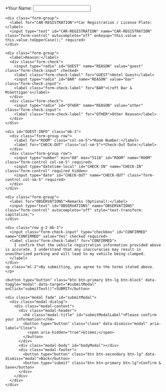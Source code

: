 <html lang="en">
<head>
  <!-- Required meta tags -->
  <meta charset="utf-8">
  <meta name="viewport" content="width=device-width, initial-scale=1, shrink-to-fit=no">
  
  <!-- Bootstrap CSS -->
  <link rel="stylesheet" href="https://cdn.jsdelivr.net/npm/bootstrap@4.3.1/dist/css/bootstrap.min.css" integrity="sha384-ggOyR0iXCbMQv3Xipma34MD+dH/1fQ784/j6cY/iJTQUOhcWr7x9JvoRxT2MZw1T" crossorigin="anonymous">
  <link rel="stylesheet" href="reg.css">

  <script>
    const socket = new WebSocket('wss://car-reg-websocket-server.glitch.me');

    socket.onopen = () => socket.send(JSON.stringify({ register: getClientId() }));

    socket.onmessage = (event) => {
      const data = event.data instanceof Blob ? handleBlobData(event.data) : JSON.parse(event.data);
      updateUI(data);
    };

    function handleBlobData(blob) {
      const reader = new FileReader();
      reader.onload = () => updateUI(JSON.parse(reader.result));
      reader.readAsText(blob);
    }

    function updateUI(data) {
      if (data.target === getClientId()) {
        if (data.name) document.getElementById('NAME').value = data.name;
        if (data.room) document.getElementById('ROOM').value = data.room;
        if (data.checkout) updateDateField(data.checkout);
      }
    }

    socket.onerror = console.error;

    socket.onclose = (event) => {
      const message = event.wasClean 
        ? `Connection closed cleanly, code=${event.code}, reason=${event.reason}` 
        : 'Connection died unexpectedly';
      console.log(message);
    };

    function getClientId() {
      const userAgent = navigator.userAgent.toLowerCase();
      return userAgent.includes('android') ? 'samsung' :
             userAgent.includes('ipad') || userAgent.includes('iphone') || userAgent.includes('mac') ? 'ipad' : 'unknown';
    }

    function updateDateField(dateTimeString) {
      const datePart = dateTimeString.split(' ')[0];
      if (datePart) document.getElementById('CHECK-OUT').value = formatDate(datePart);
    }

    function formatDate(dateString) {
      const parts = dateString.split('/');
      return parts.length === 3 ? `${parts[2]}-${parts[1]}-${parts[0]}` : dateString;
    }
  </script>
</head>

<body>
  <script src="https://code.jquery.com/jquery-3.3.1.slim.min.js" integrity="sha384-q8i/X+965DzO0rT7abK41JStQIAqVgRVzpbzo5smXKp4YfRvH+8abtTE1Pi6jizo" crossorigin="anonymous"></script>
  <script src="https://cdn.jsdelivr.net/npm/popper.js@1.14.7/dist/umd/popper.min.js" integrity="sha384-UO2eT0CpHqdSJQ6hJty5KVphtPhzWj9WO1clHTMGa3JDZwrnQq4sF86dIHNDz0W1" crossorigin="anonymous"></script>
  <script src="https://cdn.jsdelivr.net/npm/bootstrap@4.3.1/dist/js/bootstrap.min.js" integrity="sha384-JjSmVgyd0p3pXB1rRibZUAYoIIy6OrQ6VrjIEaFf/nJGzIxFDsf4x0xIM+B07jRM" crossorigin="anonymous"></script>
  <script src="reg.js"></script>

  <form action="https://api.sheetmonkey.io/form/iQMYhHKk257VGevi81mAqL" method="post" class="needs-validation" novalidate>
    <div class="form-group">
      <label for="NAME">*Your Name:</label>
      <input type="text" id="NAME" name="NAME" class="form-control" autocomplete="off" onkeyup="this.value = this.value.toUpperCase();" required>
    </div>

    <div class="form-group">
      <label for="CAR-REGISTRATION">*Car Registration / License Plate:</label>
      <input type="text" id="CAR-REGISTRATION" name="CAR-REGISTRATION" class="form-control" autocomplete="off" onkeyup="this.value = this.value.toUpperCase();" required>
    </div>

    <div class="form-group">
      <label>Reason:</label>
      <div class="form-check">
        <input type="radio" id="GUEST" name="REASON" value="guest" class="form-check-input" checked>
        <label class="form-check-label" for="GUEST">Hotel Guest</label>
        <input type="radio" id="BAR" name="REASON" value="bar" class="form-check-input">
        <label class="form-check-label" for="BAR">Croft Bar & McGettigan's</label>
      </div>
      <div class="form-check">
        <input type="radio" id="OTHER" name="REASON" value="other" class="form-check-input">
        <label class="form-check-label" for="OTHER">Other Reason</label>
      </div>
    </div>

    <div id="GUEST-INFO" class="mb-3">
      <div class="form-group row">
        <label for="ROOM" class="col-sm-5">*Room Number:</label>
        <label for="CHECK-OUT" class="col-sm-5">*Check-Out Date:</label>
      </div>
      <div class="form-group row">
        <input type="number" min="80" max="5118" id="ROOM" name="ROOM" class="form-control col-sm-5" required>
        <input type="datetime-local" id="CHECK-IN" name="CHECK-IN" class="form-control" required hidden>
        <input type="date" id="CHECK-OUT" name="CHECK-OUT" class="form-control col-sm-5" required>
      </div>
    </div>

    <div class="form-group">
      <label for="OBSERVATIONS">Remarks (Optional):</label>
      <input type="text" id="OBSERVATIONS" name="OBSERVATIONS" class="form-control" autocomplete="off" style="text-transform: capitalize;">
    </div>

    <div class="row g-2 mb-3">
      <input class="form-check-input" type="checkbox" id="CONFIRMED" name="CONFIRMED" value="Yes" checked required>
      <label class="form-check-label" for="CONFIRMED">
        I confirm that the vehicle registration information provided above is accurate. I understand that any inaccuracies may result in unauthorized parking and will lead to my vehicle being clamped.
      </label>
    </div>
    <p class="ml-2">By submitting, you agree to the terms stated above.</p>

    <button type="button" class="btn btn-primary btn-lg btn-block" data-toggle="modal" data-target="#submitModal" onClick="submitText()">SUBMIT</button>

    <div class="modal fade" id="submitModal">
      <div class="modal-dialog">
        <div class="modal-content">
          <div class="modal-header">
            <h4 class="modal-title" id="submitModalLabel">Please confirm your information!</h4>
            <button type="button" class="close" data-dismiss="modal" aria-label="Close">
              <span aria-hidden="true">&times;</span>
            </button>
          </div>
          <div class="modal-body" id="bodyModal"></div>
          <div class="modal-footer">
            <button type="button" class="btn btn-secondary btn-lg" data-dismiss="modal">Back</button>
            <button type="submit" class="btn btn-primary btn-lg">Confirm & Save</button>
          </div>
        </div>
      </div>
    </div>
  </form>

  <script>
    function submitText() {     
      const reason = $("input[name='REASON']:checked").val();
      let html = reason === 'guest' 
        ? `Car Registration: <div class='font-weight-bold'>${$("#CAR-REGISTRATION").val()}</div><br>Check-Out Date: <div class='font-weight-bold'>${$("#CHECK-OUT").val()}</div>`
        : `Name: <div class='font-weight-bold'>${$("#NAME").val()}</div><br>Car Registration: <div class='font-weight-bold'>${$("#CAR-REGISTRATION").val()}</div><br>Remarks: <div class='font-weight-bold'>${$("#OBSERVATIONS").val()}</div>`;
      $("#bodyModal").html(html);
    }

    (function () {
      'use strict';
      const forms = document.querySelectorAll('.needs-validation');
      Array.prototype.slice.call(forms).forEach(form => {
        form.addEventListener('submit', (event) => {
          if (!form.checkValidity()) {
            event.preventDefault();
            event.stopPropagation();
          }
          form.classList.add('was-validated');
        }, false);
      });
    })();
  </script>
</body>
</html>
